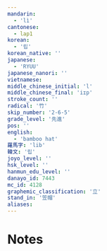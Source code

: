 ```yaml
---
mandarin:
  - 'lì'
cantonese:
  - lap1
korean:
  - '립'
korean_native: ''
japanese:
  - 'RYUU'
japanese_nanori: ''
vietnamese:
middle_chinese_initial: 'l'
middle_chinese_final: 'iɪp'
stroke_count: ''
radical: '竹'
skip_number: '2-6-5'
grade_level: '先進'
pos: ''
english:
  - 'bamboo hat'
羅馬字: 'lib'
韓文: '립'
joyo_level: ''
hsk_level: ''
hanmun_edu_level: ''
danayo_id: 7443
mc_id: 4128
graphemic_classification: '立'
stand_in: '笠帽'
aliases:
---
```


# Notes
